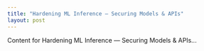 ```yaml
---
title: "Hardening ML Inference — Securing Models & APIs"
layout: post
---
```


Content for Hardening ML Inference — Securing Models & APIs...